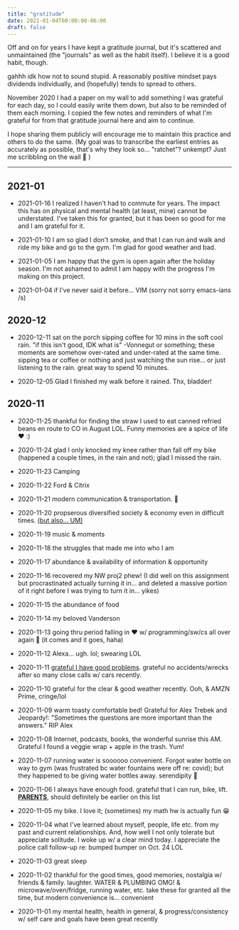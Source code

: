 ```yaml
---
title: "gratitude"
date: 2021-01-04T00:00:00-06:00
draft: false
---
```


[comment]: # "TODO link this page to the one about creeping convenience, and its pitfalls"
[comment]: # "TODO copy alex trebek quote to quotes tee hee"
[comment]: # "TODO link UM below (write article how I go back and forth on this)"
[comment]: # "TODO how to keep a record of 'updates'? eg posts updated?"

Off and on for years I have kept a gratitude journal, but it's scattered and
unmaintained (the "journals" as well as the habit itself). I believe it is a
good habit, though.

gahhh idk how not to sound stupid.
A reasonably positive mindset pays dividends individually,
and (hopefully) tends to spread to others.

November 2020 I had a paper on my wall to add something I was grateful for each
day, so I could easily write them down, but also to be reminded of them each
morning.  I copied the few notes and reminders of what I'm grateful for from
that gratitude journal here and aim to continue.

I hope sharing them publicly will encourage me to maintain this practice and
others to do the same.  (My goal was to transcribe the earliest entries as
accurately as possible, that's why they look so...  "ratchet"? unkempt? Just me
scribbling on the wall 🤷 )

---

[comment]: # "INSERT GRATITUDE HERE"

## 2021-01

* 2021-01-16  I realized I haven't had to commute for years. The impact this
  has on physical and mental health (at least, mine) cannot be understated.
  I've taken this for granted, but it has been so good for me and I am grateful
  for it.

* 2021-01-10  I am so glad I don't smoke, and that I can run and walk and ride
  my bike and go to the gym. I'm glad for good weather and bad.

* 2021-01-05  I am happy that the gym is open again after the holiday season.
  I'm not ashamed to admit I am happy with the progress I'm making on this
  project.

* 2021-01-04 if I've never said it before...  VIM (sorry not sorry emacs-ians
  /s)

## 2020-12

* 2020-12-11 sat on the porch sipping coffee for 10 mins in the soft cool rain.
  "if this isn't good, IDK what is" -Vonnegut or something; these moments are
  somehow over-rated and under-rated at the same time.  sipping tea or coffee
  or nothing and just watching the sun rise...  or just listening to the rain.
  great way to spend 10 minutes.

* 2020-12-05 Glad I finished my walk before it rained.  Thx, bladder!

## 2020-11

* 2020-11-25 thankful for finding the straw I used to eat canned refried beans
  en route to CO in August LOL.  Funny memories are a spice of life ❤️ :)

* 2020-11-24 glad I only knocked my knee rather than fall off my bike (happened
  a couple times, in the rain and not); glad I missed the rain.

* 2020-11-23 Camping

* 2020-11-22 Ford & Citrix

* 2020-11-21 modern communication & transportation. 🙂

* 2020-11-20 propserous diversified society & economy even in difficult times.
  [(but also... UM)](/unabomber-manifesto)

* 2020-11-19 music & moments

* 2020-11-18 the struggles that made me into who I am

* 2020-11-17 abundance & availability of information & opportunity

* 2020-11-16 recovered my NW proj2 phew! (I did well on this assignment but
  procrastinated actually turning it in...  and deleted a massive portion of it
  right before I was trying to turn it in... yikes)

* 2020-11-15 the abundance of food

* 2020-11-14 my beloved Vanderson

* 2020-11-13 going thru period falling in ❤️ w/ programming/sw/cs all over again
  🙂 (it comes and it goes, haha)

* 2020-11-12 Alexa... ugh. lol; swearing LOL

* 2020-11-11 <u>grateful I have good problems</u>.  grateful no
  accidents/wrecks after so many close calls w/ cars recently.

* 2020-11-10 grateful for the clear & good weather recently. Ooh, & AMZN Prime,
  cringe/lol

* 2020-11-09 warm toasty comfortable bed! Grateful for Alex Trebek and
  Jeopardy!: "Sometimes the questions are more important than the answers." RIP
  Alex

* 2020-11-08 Internet, podcasts, books, the wonderful sunrise this AM.
  Grateful I found a veggie wrap + apple in the trash. Yum!

* 2020-11-07 running water is soooooo convenient.  Forgot water bottle on way
  to gym (was frustrated bc water fountains were off re: covid); but they
  happened to be giving water bottles away.  serendipity 🙂

* 2020-11-06 I always have enough food.  grateful that I can run, bike, lift.
  <u>**PARENTS**</u>, should definitely be earlier on this list

* 2020-11-05 my bike. I love it; (sometimes) my math hw is actually fun 😁

* 2020-11-04 what I've learned about myself, people, life etc.  from my past
  and current relationships.  And, how well I not only tolerate but appreciate
  solitude.  I woke up w/ a clear mind today.  I appreciate the police call
  follow-up re: bumped bumper on Oct.  24 LOL

* 2020-11-03 great sleep

* 2020-11-02 thankful for the good times, good memories, nostalgia w/ friends &
  family.  laughter.  WATER & PLUMBING OMG! & microwave/oven/fridge, running
  water, etc.  take these for granted all the time, but modern convenience
  is... convenient

* 2020-11-01 my mental health, health in general, & progress/consistency w/
  self care and goals have been great recently

